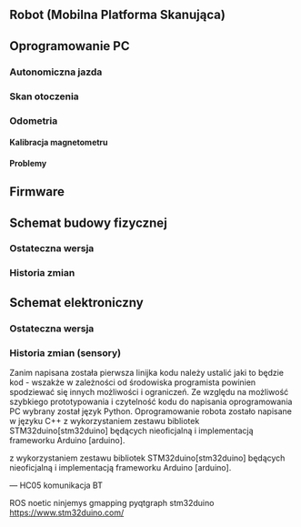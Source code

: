 ## Robot (Mobilna Platforma Skanująca)

## Oprogramowanie PC
### Autonomiczna jazda
### Skan otoczenia
### Odometria
#### Kalibracja magnetometru
#### Problemy

## Firmware

## Schemat budowy fizycznej
### Ostateczna wersja
### Historia zmian

## Schemat elektroniczny
### Ostateczna wersja
### Historia zmian (sensory)


Zanim napisana została pierwsza linijka kodu należy ustalić jaki to będzie kod - wszakże w zależności od środowiska
programista powinien spodziewać się innych możliwości i ograniczeń.
Ze względu na możliwość szybkiego prototypowania i czytelność kodu do napisania oprogramowania PC wybrany został język Python.
Oprogramowanie robota zostało napisane w języku C++ z wykorzystaniem zestawu bibliotek STM32duino[stm32duino] będących nieoficjalną i implementacją frameworku Arduino [arduino].

z wykorzystaniem zestawu bibliotek STM32duino[stm32duino] będących nieoficjalną i implementacją frameworku Arduino [arduino].


—
HC05 komunikacja BT

ROS noetic ninjemys
gmapping
pyqtgraph
stm32duino https://www.stm32duino.com/